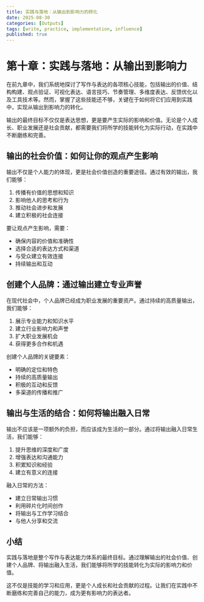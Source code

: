 ```yaml
---
title: 实践与落地：从输出到影响力的转化
date: 2025-08-30
categories: [Outputs]
tags: [write, practice, implementation, influence]
published: true
---
```


# 第十章：实践与落地：从输出到影响力

在前九章中，我们系统地探讨了写作与表达的各项核心技能，包括输出的价值、结构构建、观点验证、可视化表达、语言技巧、节奏管理、多维度表达、反馈优化以及工具技术等。然而，掌握了这些技能还不够，关键在于如何将它们应用到实践中，实现从输出到影响力的转化。

输出的最终目标不仅仅是表达思想，更是要产生实际的影响和价值。无论是个人成长、职业发展还是社会贡献，都需要我们将所学的技能转化为实际行动，在实践中不断磨练和完善。

## 输出的社会价值：如何让你的观点产生影响

输出不仅是个人能力的体现，更是社会价值创造的重要途径。通过有效的输出，我们能够：
1. 传播有价值的思想和知识
2. 影响他人的思考和行为
3. 推动社会进步和发展
4. 建立积极的社会连接

要让观点产生影响，需要：
- 确保内容的价值和准确性
- 选择合适的表达方式和渠道
- 与受众建立有效连接
- 持续输出和互动

## 创建个人品牌：通过输出建立专业声誉

在现代社会中，个人品牌已经成为职业发展的重要资产。通过持续的高质量输出，我们能够：
1. 展示专业能力和知识水平
2. 建立行业影响力和声誉
3. 扩大职业发展机会
4. 获得更多合作和机遇

创建个人品牌的关键要素：
- 明确的定位和特色
- 持续的高质量输出
- 积极的互动和反馈
- 多渠道的传播和推广

## 输出与生活的结合：如何将输出融入日常

输出不应该是一项额外的负担，而应该成为生活的一部分。通过将输出融入日常生活，我们能够：
1. 提升思维的深度和广度
2. 增强表达和沟通能力
3. 积累知识和经验
4. 建立有意义的连接

融入日常的方法：
- 建立日常输出习惯
- 利用碎片化时间创作
- 将输出与工作学习结合
- 与他人分享和交流

## 小结

实践与落地是整个写作与表达能力体系的最终目标。通过理解输出的社会价值、创建个人品牌、将输出融入生活，我们能够将所学的技能转化为实际的影响力和价值。

这不仅是技能的学习和应用，更是个人成长和社会贡献的过程。让我们在实践中不断磨练和完善自己的能力，成为更有影响力的表达者。